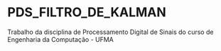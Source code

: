 # PDS_FILTRO_DE_KALMAN
Trabalho da disciplina de Processamento Digital de Sinais do curso de Engenharia da Computação - UFMA
